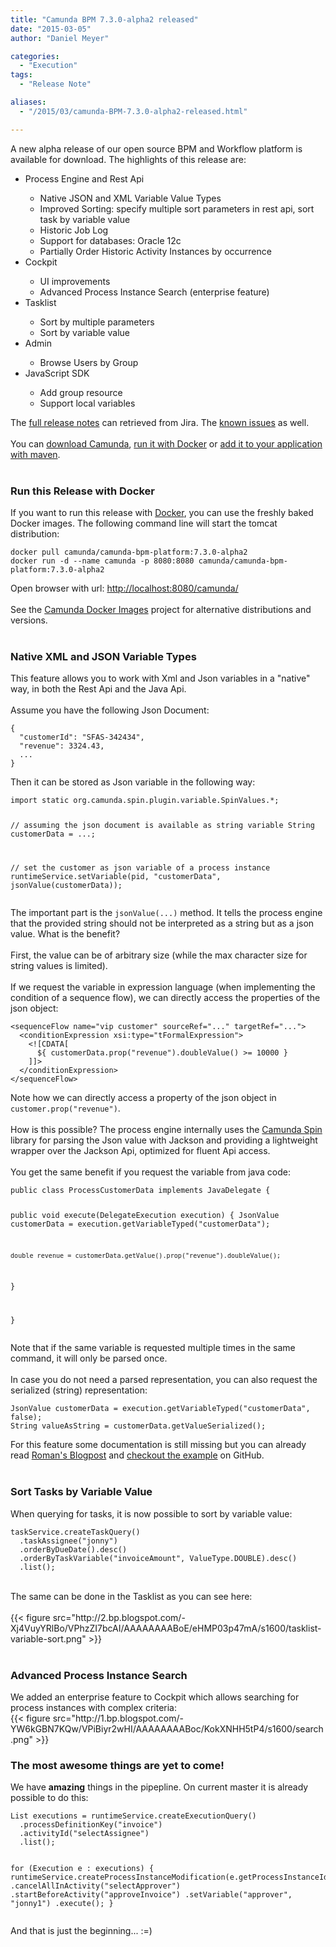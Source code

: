 ```yaml
---
title: "Camunda BPM 7.3.0-alpha2 released"
date: "2015-03-05"
author: "Daniel Meyer"

categories:
  - "Execution"
tags:
  - "Release Note"

aliases:
  - "/2015/03/camunda-BPM-7.3.0-alpha2-released.html"

---
```


<div>
A new alpha release of our open source BPM and Workflow platform is available for download. The highlights of this release are:<br />
<ul><li>Process Engine and Rest Api</li>
<ul><li>Native JSON and XML Variable Value Types</li>
<li>Improved Sorting: specify multiple sort parameters in rest api, sort task by variable value</li>
<li>Historic Job Log</li>
<li>Support for databases: Oracle 12c</li>
<li>Partially Order Historic Activity Instances by occurrence</li>
</ul><li>Cockpit</li>
<ul><li>UI improvements</li>
<li>Advanced Process Instance Search (enterprise feature)</li>
</ul><li>Tasklist</li>
<ul><li>Sort by multiple parameters</li>
<li>Sort by variable value</li>
</ul><li>Admin</li>
<ul><li>Browse Users by Group</li>
</ul><li>JavaScript SDK</li>
<ul><li>Add group resource</li>
<li>Support local variables</li>
</ul></ul><div>The <a href="https://app.camunda.com/jira/secure/ReleaseNote.jspa?projectId=10230&amp;version=13690">full release notes</a> can retrieved from Jira. The <a href="https://app.camunda.com/jira/issues/?jql=affectedVersion%20%3D%207.3.0-alpha2">known issues</a> as well.</div><br />
<div>You can <a href="http://camunda.org/download#latest">download Camunda</a>, <a href="https://github.com/camunda/docker-camunda-bpm-platform">run it with Docker</a> or <a href="http://docs.camunda.org/7.2/guides/getting-started-guides/#apache-maven-apache-maven-coordinates">add it to your application with maven</a>.</div><a name='more'></a><br />
<h3>Run this Release with Docker<br />
</h3>If you want to run this release with <a href="http://docker.io/">Docker</a>, you can use the freshly baked Docker images. The following command line will start the tomcat distribution:<br />
<pre class="prettyprint"><code>docker pull camunda/camunda-bpm-platform:7.3.0-alpha2
docker run -d --name camunda -p 8080:8080 camunda/camunda-bpm-platform:7.3.0-alpha2
</code></pre>Open browser with url: <a href="http://localhost:8080/camunda/">http://localhost:8080/camunda/</a><br />
<br />
See the <a href="https://github.com/camunda/docker-camunda-bpm-platform">Camunda Docker Images</a> project for alternative distributions and versions.<br />
<br />
<h3>Native XML and JSON Variable Types</h3><div>This feature allows you to work with Xml and Json variables in a "native" way, in both the Rest Api and the Java Api.<br />
<br />
Assume you have the following Json Document:<br />
<pre class="prettyprint"><code class="language-json">{
  "customerId": "SFAS-342434",
  "revenue": 3324.43,
  ...
}
</code></pre>Then it can be stored as Json variable in the following way:<br />
<pre class="prettyprint"><code class="language-java">import static org.camunda.spin.plugin.variable.SpinValues.*;

// assuming the json document is available as string variable
String customerData = ...;

// set the customer as json variable of a process instance
runtimeService.setVariable(pid, "customerData", jsonValue(customerData));
</code></pre>The important part is the <code>jsonValue(...)</code> method. It tells the process engine that the provided string should not be interpreted as a string but as a json value. What is the benefit?<br />
<br />
First, the value can be of arbitrary size (while the max character size for string values is limited).<br />
<br />
If we request the variable in expression language (when implementing the condition of a sequence flow), we can directly access the properties of the json object:<br />
<pre class="prettyprint"><code class="language-xml">&lt;sequenceFlow name="vip customer" sourceRef="..." targetRef="..."&gt;
  &lt;conditionExpression xsi:type="tFormalExpression"&gt;
    &lt;![CDATA[
      ${ customerData.prop("revenue").doubleValue() &gt;= 10000 }
    ]]&gt;
  &lt;/conditionExpression&gt;
&lt;/sequenceFlow&gt;
</code></pre>Note how we can directly access a property of the json object in <code>customer.prop("revenue")</code>.<br />
<br />
How is this possible? The process engine internally uses the <a href="http://docs.camunda.org/latest/api-references/spin/">Camunda Spin</a> library for parsing the Json value with Jackson and providing a lightweight wrapper over the Jackson Api, optimized for fluent Api access.<br />
<br />
You get the same benefit if you request the variable from java code:<br />
<pre class="prettyprint"><code class="language-java">public class ProcessCustomerData implements JavaDelegate {

  public void execute(DelegateExecution execution) {
    JsonValue customerData = execution.getVariableTyped("customerData");

    double revenue = customerData.getValue().prop("revenue").doubleValue();
  }

}
</code></pre>Note that if the same variable is requested multiple times in the same command, it will only be parsed once.<br />
<br />
In case you do not need a parsed representation, you can also request the serialized (string) representation:<br />
<pre class="prettyprint"><code class="language-java">JsonValue customerData = execution.getVariableTyped("customerData", false);    
String valueAsString = customerData.getValueSerialized();
</code></pre>For this feature some documentation is still missing but you can already read <a href="http://blog.camunda.org/2015/02/json-everywhere-how-to-use-json-in.html">Roman's Blogpost</a>&nbsp;and <a href="https://github.com/camunda/camunda-bpm-examples/tree/master/usertask/task-form-embedded-json">checkout the example</a> on GitHub.</div><br />
<h3>Sort Tasks by Variable Value</h3><div>When querying for tasks, it is now possible to sort by variable value:<br />
<pre class="prettyprint"><code class="language-java">taskService.createTaskQuery()
  .taskAssignee("jonny")
  .orderByDueDate().desc()
  .orderByTaskVariable("invoiceAmount", ValueType.DOUBLE).desc()
  .list();
</code></pre><br />
The same can be done in the Tasklist as you can see here:<br />
<br />
{{< figure src="http://2.bp.blogspot.com/-Xj4VuyYRlBo/VPhzZI7bcAI/AAAAAAAABoE/eHMP03p47mA/s1600/tasklist-variable-sort.png" >}}
<br />
</div><br />
<h3>Advanced Process Instance Search</h3>We added an enterprise feature to Cockpit which allows searching for process instances with complex criteria:<br />
{{< figure src="http://1.bp.blogspot.com/-YW6kGBN7KQw/VPiBiyr2wHI/AAAAAAAABoc/KokXNHH5tP4/s1600/search.png" >}}
<h3>The most awesome things are yet to come!</h3>We have <strong>amazing</strong> things in the pipepline. On current master it is already possible to do this:<br />
<pre class="prettyprint"><code class="language-java">List<execution> executions = runtimeService.createExecutionQuery()
  .processDefinitionKey("invoice")
  .activityId("selectAssignee")
  .list();

for (Execution e : executions) {
  runtimeService.createProcessInstanceModification(e.getProcessInstanceId())
    .cancelAllInActivity("selectApprover")
    .startBeforeActivity("approveInvoice")
      .setVariable("approver", "jonny1")
    .execute();
}
</code></pre>And that is just the beginning... :=)<br />

</div>
